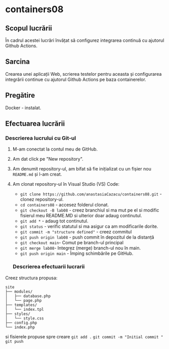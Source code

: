 # containers08

## Scopul lucrării

În cadrul acestei lucrări învățat să configurez integrarea continuă cu ajutorul Github Actions.

## Sarcina

Crearea unei aplicații Web, scrierea testelor pentru aceasta și configurarea integrării continue cu ajutorul Github Actions pe baza containerelor.

## Pregătire

Docker - instalat.

## Efectuarea lucrării

### Descrierea lucrului cu Git-ul

1. M-am conectat la contul meu de GitHub.
2. Am dat click pe "New repository".
3. Am denumit repository-ul, am bifat să fie inițializat cu un fișier nou `README.md` și l-am creat.
4. Am clonat repository-ul în Visual Studio (VS) Code:

   - `git clone https://github.com/anastasiaCazacu/containers08.git` - clonez repository-ul.
   - `cd containers08` - accesez folderul clonat.
   - `git checkout -B lab08` - creez branchiul si ma mut pe el si modific fisierul meu README.MD si ulterior doar adaug continutul.
   - `git add *` - adaug tot continutul.
   - `git status` - verific statutul si ma asigur ca am modificarile dorite.
   - `git commit -m "structure defined"` - creez commitul
   - `git push origin lab08` - push commit în depozitul de la distanță
   - `git checkout main`- Comut pe branch-ul principal
   - `git merge lab08`- Integrez (merge) branch-ul nou în main.
   - `git push origin main` - Împing schimbările pe GitHub.

   ### Descrierea efectuarii lucrarii

Creez structura propusa:

```text
site
├── modules/
│   ├── database.php
│   └── page.php
├── templates/
│   └── index.tpl
├── styles/
│   └── style.css
├── config.php
└── index.php
```

si fisierele propuse spre creare
`git add .`
`git commit -m "Initial commit "`
`git push`
